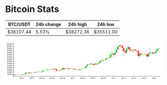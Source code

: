 # Bitcoin Stats

BTC/USDT|24h change|24h high|24h low|
|---|---|---|---|
|$38107.44|5.53%|$38272.36|$35511.00|

<img src="./chart.svg">
